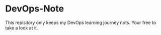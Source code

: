 # DevOps-Note
This repisitory only keeps my DevOps learning journey nots. Your free to take a look at it. 
